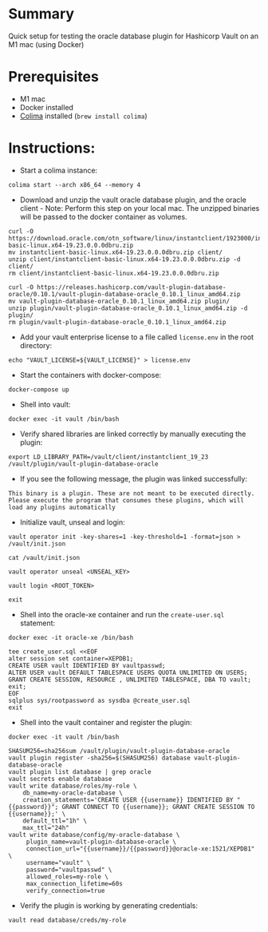 
# Summary
Quick setup for testing the oracle database plugin for Hashicorp Vault on an M1 mac (using Docker)

# Prerequisites
- M1 mac
- Docker installed
- [Colima](https://github.com/abiosoft/colima#installation) installed (`brew install colima`)

# Instructions:
- Start a colima instance: 

`colima start --arch x86_64 --memory 4`
- Download and unzip the vault oracle database plugin, and the oracle client
      - Note: Perform this step on your local mac. The unzipped binaries will be passed to the docker container as volumes.

```
curl -O https://download.oracle.com/otn_software/linux/instantclient/1923000/instantclient-basic-linux.x64-19.23.0.0.0dbru.zip
mv instantclient-basic-linux.x64-19.23.0.0.0dbru.zip client/
unzip client/instantclient-basic-linux.x64-19.23.0.0.0dbru.zip -d client/
rm client/instantclient-basic-linux.x64-19.23.0.0.0dbru.zip

curl -O https://releases.hashicorp.com/vault-plugin-database-oracle/0.10.1/vault-plugin-database-oracle_0.10.1_linux_amd64.zip
mv vault-plugin-database-oracle_0.10.1_linux_amd64.zip plugin/
unzip plugin/vault-plugin-database-oracle_0.10.1_linux_amd64.zip -d plugin/
rm plugin/vault-plugin-database-oracle_0.10.1_linux_amd64.zip
```
- Add your vault enterprise license to a file called `license.env` in the root directory:

`echo "VAULT_LICENSE=${VAULT_LICENSE}" > license.env`
- Start the containers with docker-compose:

`docker-compose up`
- Shell into vault:

`docker exec -it vault /bin/bash`

- Verify shared libraries are linked correctly by manually executing the plugin:
```
export LD_LIBRARY_PATH=/vault/client/instantclient_19_23
/vault/plugin/vault-plugin-database-oracle
```
 - If you see the following message, the plugin was linked successfully:
```
This binary is a plugin. These are not meant to be executed directly.
Please execute the program that consumes these plugins, which will
load any plugins automatically
```
- Initialize vault, unseal and login:
```
vault operator init -key-shares=1 -key-threshold=1 -format=json > /vault/init.json

cat /vault/init.json

vault operator unseal <UNSEAL_KEY>

vault login <ROOT_TOKEN>

exit
```
- Shell into the oracle-xe container and run the `create-user.sql` statement:

`docker exec -it oracle-xe /bin/bash`

```
tee create_user.sql <<EOF
alter session set container=XEPDB1;
CREATE USER vault IDENTIFIED BY vaultpasswd;
ALTER USER vault DEFAULT TABLESPACE USERS QUOTA UNLIMITED ON USERS;
GRANT CREATE SESSION, RESOURCE , UNLIMITED TABLESPACE, DBA TO vault;
exit;
EOF
sqlplus sys/rootpassword as sysdba @create_user.sql
exit
```
- Shell into the vault container and register the plugin:

`docker exec -it vault /bin/bash`

```
SHASUM256=sha256sum /vault/plugin/vault-plugin-database-oracle
vault plugin register -sha256=$(SHASUM256) database vault-plugin-database-oracle
vault plugin list database | grep oracle
vault secrets enable database
vault write database/roles/my-role \
    db_name=my-oracle-database \
    creation_statements='CREATE USER {{username}} IDENTIFIED BY "{{password}}"; GRANT CONNECT TO {{username}}; GRANT CREATE SESSION TO {{username}};' \
    default_ttl="1h" \
    max_ttl="24h"
vault write database/config/my-oracle-database \
     plugin_name=vault-plugin-database-oracle \
     connection_url="{{username}}/{{password}}@oracle-xe:1521/XEPDB1" \
     username="vault" \
     password="vaultpasswd" \
     allowed_roles=my-role \
     max_connection_lifetime=60s
     verify_connection=true
```
- Verify the plugin is working by generating credentials:

`vault read database/creds/my-role`
